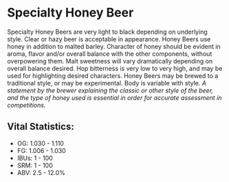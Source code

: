 # Specialty Honey Beer

Specialty Honey Beers are very light to black depending on underlying style. Clear or hazy beer is acceptable in appearance. Honey Beers use honey in addition to malted barley. Character of honey should be evident in aroma, flavor and/or overall balance with the other components, without overpowering them. Malt sweetness will vary dramatically depending on overall balance desired. Hop bitterness is very low to very high, and may be used for highlighting desired characters. Honey Beers may be brewed to a traditional style, or may be experimental. Body is variable with style. _A statement by the brewer explaining the classic or other style of the beer, and the type of honey used is essential in order for accurate assessment in competitions._

## Vital Statistics:

- OG: 1.030 - 1.110
- FG: 1.006 - 1.030
- IBUs: 1 - 100
- SRM: 1 - 100
- ABV: 2.5 - 12.0%